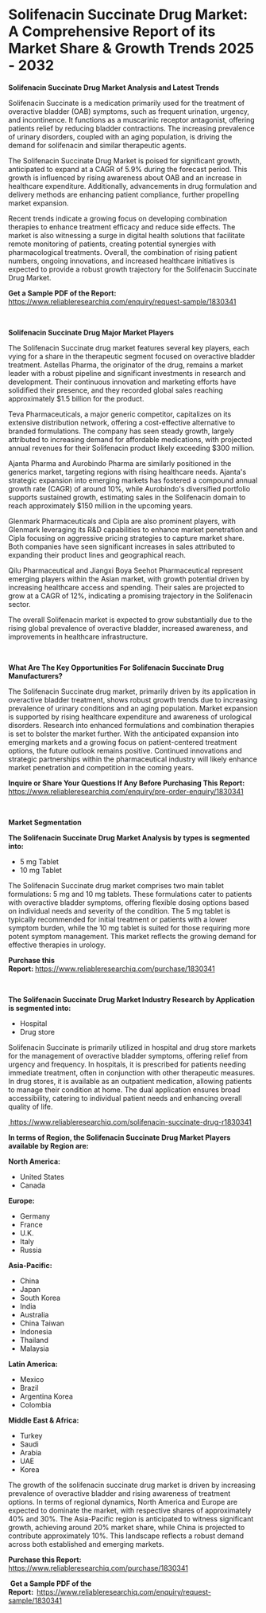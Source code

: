 <p><h1>Solifenacin Succinate Drug Market: A Comprehensive Report of its Market Share & Growth Trends 2025 - 2032</h1></p><p><strong>Solifenacin Succinate Drug Market Analysis and Latest Trends</strong></p>
<p><p>Solifenacin Succinate is a medication primarily used for the treatment of overactive bladder (OAB) symptoms, such as frequent urination, urgency, and incontinence. It functions as a muscarinic receptor antagonist, offering patients relief by reducing bladder contractions. The increasing prevalence of urinary disorders, coupled with an aging population, is driving the demand for solifenacin and similar therapeutic agents.</p><p>The Solifenacin Succinate Drug Market is poised for significant growth, anticipated to expand at a CAGR of 5.9% during the forecast period. This growth is influenced by rising awareness about OAB and an increase in healthcare expenditure. Additionally, advancements in drug formulation and delivery methods are enhancing patient compliance, further propelling market expansion. </p><p>Recent trends indicate a growing focus on developing combination therapies to enhance treatment efficacy and reduce side effects. The market is also witnessing a surge in digital health solutions that facilitate remote monitoring of patients, creating potential synergies with pharmacological treatments. Overall, the combination of rising patient numbers, ongoing innovations, and increased healthcare initiatives is expected to provide a robust growth trajectory for the Solifenacin Succinate Drug Market.</p></p>
<p><strong>Get a Sample PDF of the Report:&nbsp;</strong> <a href="https://www.reliableresearchiq.com/enquiry/request-sample/1830341?utm_campaign=2293&utm_medium=2&utm_source=Github&utm_content=ia&utm_term=19042025&utm_id=solifenacin-succinate-drug">https://www.reliableresearchiq.com/enquiry/request-sample/1830341</a></p>
<p>&nbsp;</p>
<p><strong>Solifenacin Succinate Drug Major Market Players</strong></p>
<p><p>The Solifenacin Succinate drug market features several key players, each vying for a share in the therapeutic segment focused on overactive bladder treatment. Astellas Pharma, the originator of the drug, remains a market leader with a robust pipeline and significant investments in research and development. Their continuous innovation and marketing efforts have solidified their presence, and they recorded global sales reaching approximately $1.5 billion for the product.</p><p>Teva Pharmaceuticals, a major generic competitor, capitalizes on its extensive distribution network, offering a cost-effective alternative to branded formulations. The company has seen steady growth, largely attributed to increasing demand for affordable medications, with projected annual revenues for their Solifenacin product likely exceeding $300 million.</p><p>Ajanta Pharma and Aurobindo Pharma are similarly positioned in the generics market, targeting regions with rising healthcare needs. Ajanta's strategic expansion into emerging markets has fostered a compound annual growth rate (CAGR) of around 10%, while Aurobindo's diversified portfolio supports sustained growth, estimating sales in the Solifenacin domain to reach approximately $150 million in the upcoming years.</p><p>Glenmark Pharmaceuticals and Cipla are also prominent players, with Glenmark leveraging its R&D capabilities to enhance market penetration and Cipla focusing on aggressive pricing strategies to capture market share. Both companies have seen significant increases in sales attributed to expanding their product lines and geographical reach.</p><p>Qilu Pharmaceutical and Jiangxi Boya Seehot Pharmaceutical represent emerging players within the Asian market, with growth potential driven by increasing healthcare access and spending. Their sales are projected to grow at a CAGR of 12%, indicating a promising trajectory in the Solifenacin sector. </p><p>The overall Solifenacin market is expected to grow substantially due to the rising global prevalence of overactive bladder, increased awareness, and improvements in healthcare infrastructure.</p></p>
<p>&nbsp;</p>
<p><strong>What Are The Key Opportunities For Solifenacin Succinate Drug Manufacturers?</strong></p>
<p><p>The Solifenacin Succinate drug market, primarily driven by its application in overactive bladder treatment, shows robust growth trends due to increasing prevalence of urinary conditions and an aging population. Market expansion is supported by rising healthcare expenditure and awareness of urological disorders. Research into enhanced formulations and combination therapies is set to bolster the market further. With the anticipated expansion into emerging markets and a growing focus on patient-centered treatment options, the future outlook remains positive. Continued innovations and strategic partnerships within the pharmaceutical industry will likely enhance market penetration and competition in the coming years.</p></p>
<p><strong>Inquire or Share Your Questions If Any Before Purchasing This Report:</strong> <a href="https://www.reliableresearchiq.com/enquiry/pre-order-enquiry/1830341?utm_campaign=2293&utm_medium=2&utm_source=Github&utm_content=ia&utm_term=19042025&utm_id=solifenacin-succinate-drug">https://www.reliableresearchiq.com/enquiry/pre-order-enquiry/1830341</a></p>
<p>&nbsp;</p>
<p><strong>Market Segmentation</strong></p>
<p><strong>The Solifenacin Succinate Drug Market Analysis by types is segmented into:</strong></p>
<p><ul><li>5 mg Tablet</li><li>10 mg Tablet</li></ul></p>
<p><p>The Solifenacin Succinate drug market comprises two main tablet formulations: 5 mg and 10 mg tablets. These formulations cater to patients with overactive bladder symptoms, offering flexible dosing options based on individual needs and severity of the condition. The 5 mg tablet is typically recommended for initial treatment or patients with a lower symptom burden, while the 10 mg tablet is suited for those requiring more potent symptom management. This market reflects the growing demand for effective therapies in urology.</p></p>
<p><strong>Purchase this Report:&nbsp;</strong><a href="https://www.reliableresearchiq.com/purchase/1830341?utm_campaign=2293&utm_medium=2&utm_source=Github&utm_content=ia&utm_term=19042025&utm_id=solifenacin-succinate-drug">https://www.reliableresearchiq.com/purchase/1830341</a></p>
<p>&nbsp;</p>
<p><strong>The Solifenacin Succinate Drug Market Industry Research by Application is segmented into:</strong></p>
<p><ul><li>Hospital</li><li>Drug store</li></ul></p>
<p><p>Solifenacin Succinate is primarily utilized in hospital and drug store markets for the management of overactive bladder symptoms, offering relief from urgency and frequency. In hospitals, it is prescribed for patients needing immediate treatment, often in conjunction with other therapeutic measures. In drug stores, it is available as an outpatient medication, allowing patients to manage their condition at home. The dual application ensures broad accessibility, catering to individual patient needs and enhancing overall quality of life.</p></p>
<p><a href="https://www.reliableresearchiq.com/solifenacin-succinate-drug-r1830341?utm_campaign=2293&utm_medium=2&utm_source=Github&utm_content=ia&utm_term=19042025&utm_id=solifenacin-succinate-drug">&nbsp;https://www.reliableresearchiq.com/solifenacin-succinate-drug-r1830341</a></p>
<p><strong>In terms of Region, the Solifenacin Succinate Drug Market Players available by Region are:</strong></p>
<p>
    <p> <strong> North America: </strong>
        <ul>
            <li>United States</li>
            <li>Canada</li>
        </ul>
        </p> 
    <p> <strong> Europe: </strong>
        <ul>
            <li>Germany</li>
            <li>France</li>
            <li>U.K.</li>
            <li>Italy</li>
            <li>Russia</li>
        </ul>
        </p> 
    <p> <strong> Asia-Pacific: </strong>
        <ul>
            <li>China</li>
            <li>Japan</li>
            <li>South Korea</li>
            <li>India</li>
            <li>Australia</li>
            <li>China Taiwan</li>
            <li>Indonesia</li>
            <li>Thailand</li>
            <li>Malaysia</li>
        </ul>
        </p> 
    <p> <strong> Latin America: </strong>
        <ul>
            <li>Mexico</li>
            <li>Brazil</li>
            <li>Argentina Korea</li>
            <li>Colombia</li>
        </ul>
        </p> 
    <p> <strong> Middle East & Africa: </strong>
        <ul>
            <li>Turkey</li>
            <li>Saudi</li>
            <li>Arabia</li>
            <li>UAE</li>
            <li>Korea</li>
        </ul>
    </p>
    </p>
<p><p>The growth of the solifenacin succinate drug market is driven by increasing prevalence of overactive bladder and rising awareness of treatment options. In terms of regional dynamics, North America and Europe are expected to dominate the market, with respective shares of approximately 40% and 30%. The Asia-Pacific region is anticipated to witness significant growth, achieving around 20% market share, while China is projected to contribute approximately 10%. This landscape reflects a robust demand across both established and emerging markets.</p></p>
<p><strong>Purchase this Report: </strong><a href="https://www.reliableresearchiq.com/purchase/1830341?utm_campaign=2293&utm_medium=2&utm_source=Github&utm_content=ia&utm_term=19042025&utm_id=solifenacin-succinate-drug">https://www.reliableresearchiq.com/purchase/1830341</a></p>
<p>&nbsp;<strong>Get a Sample PDF of the Report:&nbsp;&nbsp;</strong><a href="https://www.reliableresearchiq.com/enquiry/request-sample/1830341?utm_campaign=2293&utm_medium=2&utm_source=Github&utm_content=ia&utm_term=19042025&utm_id=solifenacin-succinate-drug">https://www.reliableresearchiq.com/enquiry/request-sample/1830341</a></p>
<p><strong></strong></p>
<p><p></p><p></p><p></p></p>